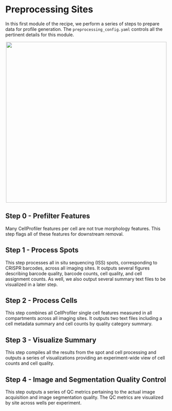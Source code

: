 # Preprocessing Sites

In this first module of the recipe, we perform a series of steps to prepare data for profile generation.
The `preprocessing_config.yaml` controls all the pertinent details for this module.

<p align="center">
<img src="https://raw.githubusercontent.com/broadinstitute/pooled-cell-painting-profiling-recipe/82eaf532e7a3ab145c4b821268c13c531b693dcb/0.preprocess-sites/media/preprocessing_workflow.png" width="500">
</p>

## Step 0 - Prefilter Features

Many CellProfiler features per cell are not true morphology features.
This step flags all of these features for downstream removal.

## Step 1 - Process Spots

This step processes all in situ sequencing (ISS) spots, corresponding to CRISPR barcodes, across all imaging sites.
It outputs several figures describing barcode quality, barcode counts, cell quality, and cell assignment counts.
As well, we also output several summary text files to be visualized in a later step.

## Step 2 - Process Cells

This step combines all CellProfiler single cell features measured in all compartments across all imaging sites.
It outputs two text files including a cell metadata summary and cell counts by quality category summary.

## Step 3 - Visualize Summary

This step compiles all the results from the spot and cell processing and outputs a series of visualizations providing an experiment-wide view of cell counts and cell quality.

## Step 4 - Image and Segmentation Quality Control

This step outputs a series of QC metrics pertaining to the actual image acquisition and image segmentation quality.
The QC metrics are visualized by site across wells per experiment.
